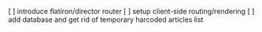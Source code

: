 [ ] introduce flatiron/director router
[ ] setup client-side routing/rendering
[ ] add database and get rid of temporary harcoded articles list

